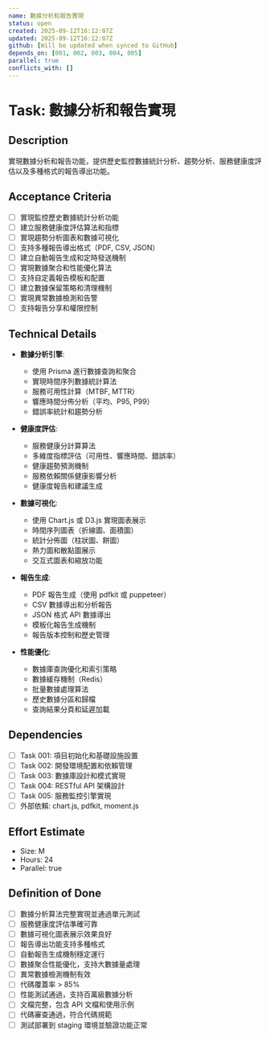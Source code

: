 ```yaml
---
name: 數據分析和報告實現
status: open
created: 2025-09-12T16:12:07Z
updated: 2025-09-12T16:12:07Z
github: [Will be updated when synced to GitHub]
depends_on: [001, 002, 003, 004, 005]
parallel: true
conflicts_with: []
---
```


# Task: 數據分析和報告實現

## Description
實現數據分析和報告功能，提供歷史監控數據統計分析、趨勢分析、服務健康度評估以及多種格式的報告導出功能。

## Acceptance Criteria
- [ ] 實現監控歷史數據統計分析功能
- [ ] 建立服務健康度評估算法和指標
- [ ] 實現趨勢分析圖表和數據可視化
- [ ] 支持多種報告導出格式（PDF, CSV, JSON）
- [ ] 建立自動報告生成和定時發送機制
- [ ] 實現數據聚合和性能優化算法
- [ ] 支持自定義報告模板和配置
- [ ] 建立數據保留策略和清理機制
- [ ] 實現異常數據檢測和告警
- [ ] 支持報告分享和權限控制

## Technical Details
- **數據分析引擎**:
  - 使用 Prisma 進行數據查詢和聚合
  - 實現時間序列數據統計算法
  - 服務可用性計算（MTBF, MTTR）
  - 響應時間分佈分析（平均、P95, P99）
  - 錯誤率統計和趨勢分析

- **健康度評估**:
  - 服務健康分計算算法
  - 多維度指標評估（可用性、響應時間、錯誤率）
  - 健康趨勢預測機制
  - 服務依賴關係健康影響分析
  - 健康度報告和建議生成

- **數據可視化**:
  - 使用 Chart.js 或 D3.js 實現圖表展示
  - 時間序列圖表（折線圖、面積圖）
  - 統計分佈圖（柱狀圖、餅圖）
  - 熱力圖和散點圖展示
  - 交互式圖表和縮放功能

- **報告生成**:
  - PDF 報告生成（使用 pdfkit 或 puppeteer）
  - CSV 數據導出和分析報告
  - JSON 格式 API 數據導出
  - 模板化報告生成機制
  - 報告版本控制和歷史管理

- **性能優化**:
  - 數據庫查詢優化和索引策略
  - 數據緩存機制（Redis）
  - 批量數據處理算法
  - 歷史數據分區和歸檔
  - 查詢結果分頁和延遲加載

## Dependencies
- [ ] Task 001: 項目初始化和基礎設施設置
- [ ] Task 002: 開發環境配置和依賴管理
- [ ] Task 003: 數據庫設計和模式實現
- [ ] Task 004: RESTful API 架構設計
- [ ] Task 005: 服務監控引擎實現
- [ ] 外部依賴: chart.js, pdfkit, moment.js

## Effort Estimate
- Size: M
- Hours: 24
- Parallel: true

## Definition of Done
- [ ] 數據分析算法完整實現並通過單元測試
- [ ] 服務健康度評估準確可靠
- [ ] 數據可視化圖表展示效果良好
- [ ] 報告導出功能支持多種格式
- [ ] 自動報告生成機制穩定運行
- [ ] 數據聚合性能優化，支持大數據量處理
- [ ] 異常數據檢測機制有效
- [ ] 代碼覆蓋率 > 85%
- [ ] 性能測試通過，支持百萬級數據分析
- [ ] 文檔完整，包含 API 文檔和使用示例
- [ ] 代碼審查通過，符合代碼規範
- [ ] 測試部署到 staging 環境並驗證功能正常